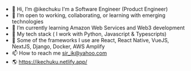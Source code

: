 - 👋 Hi, I’m @ikechuku I'm a Software Engineer (Product Engineer)
- 👀 I’m open to working, collaborating, or learning with emerging technologies 
- 🌱 I’m currently learning Amazon Web Services and Web3 development  
- 💞️ My tech stack ( I work with Python, Javascript & Typescripts)
- 📜 Some of the frameworks I use are React, React Native, VueJS, NextJS, Django, Docker, AWS Amplify 
- 📫 How to reach me sir_ik@yahoo.com
- 🌎 https://ikechuku.netlify.app/
